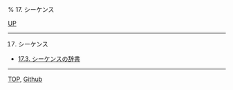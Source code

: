 % 17. シーケンス

[UP](index.html)  

---

17. シーケンス

- [17.3. シーケンスの辞書](17.3.html)

---
[TOP](index.html),  [Github](https://github.com/nptcl/npt-japanese)

